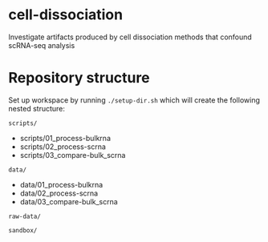 # cell-dissociation
Investigate artifacts produced by cell dissociation methods that confound scRNA-seq analysis

# Repository structure
Set up workspace by running `./setup-dir.sh` which will create the following nested structure:

`scripts/`
+ scripts/01_process-bulkrna
+ scripts/02_process-scrna
+ scripts/03_compare-bulk_scrna

`data/`
+ data/01_process-bulkrna
+ data/02_process-scrna
+ data/03_compare-bulk_scrna

`raw-data/`

`sandbox/`

